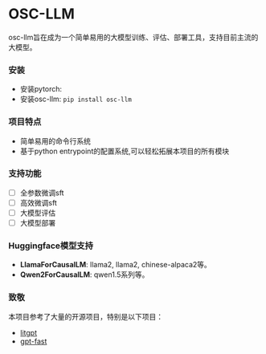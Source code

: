 # OSC-LLM

osc-llm旨在成为一个简单易用的大模型训练、评估、部署工具，支持目前主流的大模型。

### 安装

- 安装pytorch: 
- 安装osc-llm: `pip install osc-llm`

### 项目特点

- 简单易用的命令行系统
- 基于python entrypoint的配置系统,可以轻松拓展本项目的所有模块

### 支持功能

- [ ] 全参数微调sft
- [ ] 高效微调sft
- [ ] 大模型评估
- [ ] 大模型部署

### Huggingface模型支持

- **LlamaForCausalLM**: llama2, llama2, chinese-alpaca2等。
- **Qwen2ForCausalLM**: qwen1.5系列等。


### 致敬
本项目参考了大量的开源项目，特别是以下项目：

- [litgpt](https://github.com/Lightning-AI/litgpt)
- [gpt-fast](https://github.com/pytorch-labs/gpt-fast)
